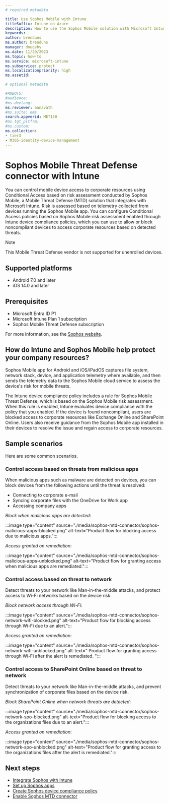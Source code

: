 ```yaml
---
# required metadata

title: Use Sophos Mobile with Intune
titleSuffix: Intune on Azure
description: How to use the Sophos Mobile solution with Microsoft Intune to control mobile device access to your corporate resources.
keywords:
author: brenduns
ms.author: brenduns
manager: dougeby
ms.date: 11/29/2023
ms.topic: how-to
ms.service: microsoft-intune
ms.subservice: protect
ms.localizationpriority: high
ms.assetid:  

# optional metadata

#ROBOTS:
#audience:
#ms.devlang:
ms.reviewer: aanavath
#ms.suite: ems
search.appverid: MET150
#ms.tgt_pltfrm:
#ms.custom:
ms.collection:
- tier3
- M365-identity-device-management
---
```



# Sophos Mobile Threat Defense connector with Intune

You can control mobile device access to corporate resources using Conditional Access based on risk assessment conducted by Sophos Mobile, a Mobile Threat Defense (MTD) solution that integrates with Microsoft Intune. Risk is assessed based on telemetry collected from devices running the Sophos Mobile app.
You can configure Conditional Access policies based on Sophos Mobile risk assessment enabled through Intune device compliance policies, which you can use to allow or block noncompliant devices to access corporate resources based on detected threats.

> [!NOTE]
>
> This Mobile Threat Defense vendor is not supported for unenrolled devices.

## Supported platforms

- Android 7.0 and later
- iOS 14.0 and later

## Prerequisites

- Microsoft Entra ID P1
- Microsoft Intune Plan 1 subscription
- Sophos Mobile Threat Defense subscription

For more information, see the [Sophos website](https://www.sophos.com/products/mobile-control.aspx).

## How do Intune and Sophos Mobile help protect your company resources?

Sophos Mobile app for Android and iOS/iPadOS captures file system, network stack, device, and application telemetry where available, and then sends the telemetry data to the Sophos Mobile cloud service to assess the device's risk for mobile threats.

The Intune device compliance policy includes a rule for Sophos Mobile Threat Defense, which is based on the Sophos Mobile risk assessment. When this rule is enabled, Intune evaluates device compliance with the policy that you enabled. If the device is found noncompliant, users are blocked access to corporate resources like Exchange Online and SharePoint Online. Users also receive guidance from the Sophos Mobile app installed in their devices to resolve the issue and regain access to corporate resources.

## Sample scenarios

Here are some common scenarios.

### Control access based on threats from malicious apps

When malicious apps such as malware are detected on devices, you can block devices from the following actions until the threat is resolved:

- Connecting to corporate e-mail
- Syncing corporate files with the OneDrive for Work app
- Accessing company apps

*Block when malicious apps are detected*:

:::image type="content" source="./media/sophos-mtd-connector/sophos-malicious-apps-blocked.png" alt-text="Product flow for blocking access due to malicious apps.":::

*Access granted on remediation*:

:::image type="content" source="./media/sophos-mtd-connector/sophos-malicious-apps-unblocked.png" alt-text="Product flow for granting access when malicious apps are remediated.":::

### Control access based on threat to network

Detect threats to your network like Man-in-the-middle attacks, and protect access to Wi-Fi networks based on the device risk.

*Block network access through Wi-Fi*:

:::image type="content" source="./media/sophos-mtd-connector/sophos-network-wifi-blocked.png" alt-text="Product flow for blocking access through Wi-Fi due to an alert.":::

*Access granted on remediation*:

:::image type="content" source="./media/sophos-mtd-connector/sophos-network-wifi-unblocked.png" alt-text=" Product flow for granting access through Wi-Fi after the alert is remediated. ":::

### Control access to SharePoint Online based on threat to network

Detect threats to your network like Man-in-the-middle attacks, and prevent synchronization of corporate files based on the device risk.

*Block SharePoint Online when network threats are detected*:

:::image type="content" source="./media/sophos-mtd-connector/sophos-network-spo-blocked.png" alt-text="Product flow for blocking access to the organizations files due to an alert.":::

*Access granted on remediation*:

:::image type="content" source="./media/sophos-mtd-connector/sophos-network-spo-unblocked.png" alt-text="Product flow for granting access to the organizations files after the alert is remediated.":::

## Next steps

- [Integrate Sophos with Intune](sophos-mtd-connector-integration.md)
- [Set up Sophos apps](mtd-apps-ios-app-configuration-policy-add-assign.md)
- [Create Sophos device compliance policy](mtd-device-compliance-policy-create.md)
- [Enable Sophos MTD connector](mtd-connector-enable.md)
